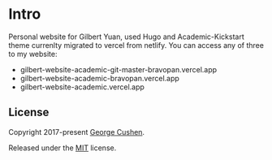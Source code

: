 # Intro

Personal website for Gilbert Yuan, used Hugo and Academic-Kickstart theme currenlty migrated to vercel from netlify. You can access any of three to my website:
- gilbert-website-academic-git-master-bravopan.vercel.app
- gilbert-website-academic-bravopan.vercel.app
- gilbert-website-academic.vercel.app


## License

Copyright 2017-present [George Cushen](https://georgecushen.com).

Released under the [MIT](https://github.com/sourcethemes/academic-kickstart/blob/master/LICENSE.md) license.
